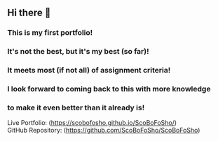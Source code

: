 ## Hi there 👋

### This is my first portfolio!<br/>
### It's not the best, but it's my best (so far)!<br/>
### It meets most (if not all) of assignment criteria!<br/>
### I look forward to coming back to this with more knowledge<br/>
### to make it even better than it already is! <br/>

Live Portfolio: (https://scobofosho.github.io/ScoBoFoSho/)<br/>
GitHub Repository: (https://github.com/ScoBoFoSho/ScoBoFoSho)
